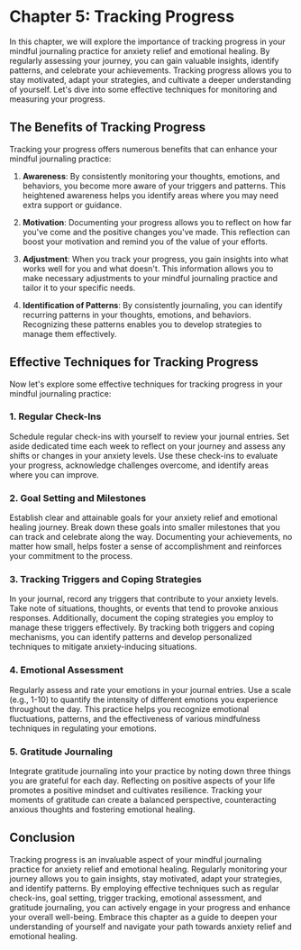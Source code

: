 Chapter 5: Tracking Progress
============================

In this chapter, we will explore the importance of tracking progress in your mindful journaling practice for anxiety relief and emotional healing. By regularly assessing your journey, you can gain valuable insights, identify patterns, and celebrate your achievements. Tracking progress allows you to stay motivated, adapt your strategies, and cultivate a deeper understanding of yourself. Let's dive into some effective techniques for monitoring and measuring your progress.

The Benefits of Tracking Progress
---------------------------------

Tracking your progress offers numerous benefits that can enhance your mindful journaling practice:

1. **Awareness**: By consistently monitoring your thoughts, emotions, and behaviors, you become more aware of your triggers and patterns. This heightened awareness helps you identify areas where you may need extra support or guidance.

2. **Motivation**: Documenting your progress allows you to reflect on how far you've come and the positive changes you've made. This reflection can boost your motivation and remind you of the value of your efforts.

3. **Adjustment**: When you track your progress, you gain insights into what works well for you and what doesn't. This information allows you to make necessary adjustments to your mindful journaling practice and tailor it to your specific needs.

4. **Identification of Patterns**: By consistently journaling, you can identify recurring patterns in your thoughts, emotions, and behaviors. Recognizing these patterns enables you to develop strategies to manage them effectively.

Effective Techniques for Tracking Progress
------------------------------------------

Now let's explore some effective techniques for tracking progress in your mindful journaling practice:

### 1. Regular Check-Ins

Schedule regular check-ins with yourself to review your journal entries. Set aside dedicated time each week to reflect on your journey and assess any shifts or changes in your anxiety levels. Use these check-ins to evaluate your progress, acknowledge challenges overcome, and identify areas where you can improve.

### 2. Goal Setting and Milestones

Establish clear and attainable goals for your anxiety relief and emotional healing journey. Break down these goals into smaller milestones that you can track and celebrate along the way. Documenting your achievements, no matter how small, helps foster a sense of accomplishment and reinforces your commitment to the process.

### 3. Tracking Triggers and Coping Strategies

In your journal, record any triggers that contribute to your anxiety levels. Take note of situations, thoughts, or events that tend to provoke anxious responses. Additionally, document the coping strategies you employ to manage these triggers effectively. By tracking both triggers and coping mechanisms, you can identify patterns and develop personalized techniques to mitigate anxiety-inducing situations.

### 4. Emotional Assessment

Regularly assess and rate your emotions in your journal entries. Use a scale (e.g., 1-10) to quantify the intensity of different emotions you experience throughout the day. This practice helps you recognize emotional fluctuations, patterns, and the effectiveness of various mindfulness techniques in regulating your emotions.

### 5. Gratitude Journaling

Integrate gratitude journaling into your practice by noting down three things you are grateful for each day. Reflecting on positive aspects of your life promotes a positive mindset and cultivates resilience. Tracking your moments of gratitude can create a balanced perspective, counteracting anxious thoughts and fostering emotional healing.

Conclusion
----------

Tracking progress is an invaluable aspect of your mindful journaling practice for anxiety relief and emotional healing. Regularly monitoring your journey allows you to gain insights, stay motivated, adapt your strategies, and identify patterns. By employing effective techniques such as regular check-ins, goal setting, trigger tracking, emotional assessment, and gratitude journaling, you can actively engage in your progress and enhance your overall well-being. Embrace this chapter as a guide to deepen your understanding of yourself and navigate your path towards anxiety relief and emotional healing.
